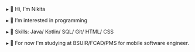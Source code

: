 ▸ 👋 Hi, I’m Nikita

▸ 👀 I’m interested in programming

▸ 🌱 Skills: Java/ Kotlin/ SQL/ Git/ HTML/ CSS

▸ 🔭 For now I'm studying at BSUIR/FCAD/PMS for mobile software engineer. 
